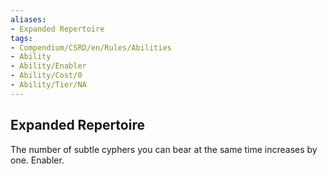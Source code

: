 ```yaml
---
aliases:
- Expanded Repertoire
tags:
- Compendium/CSRD/en/Rules/Abilities
- Ability
- Ability/Enabler
- Ability/Cost/0
- Ability/Tier/NA
---
```


  
## Expanded Repertoire  
The number of subtle cyphers you can bear at the same time increases by one. Enabler.